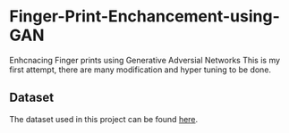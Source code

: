 # Finger-Print-Enchancement-using-GAN
Enhcnacing Finger prints using Generative Adversial Networks
This is my first attempt, there are many modification and hyper tuning to be done.


## Dataset
The dataset used in this project can be found [here](https://www.kaggle.com/datasets/kundurunonieshreddy/finger-print-dataset).
